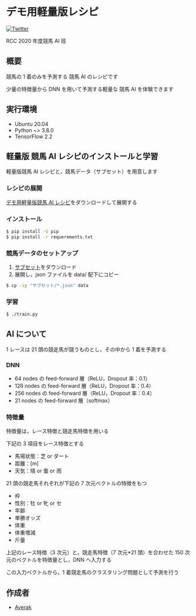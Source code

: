 # デモ用軽量版レシピ

[![Twitter](https://img.shields.io/badge/Twitter-競馬AI班-blue?style=flat-square&logo=twitter)](https://twitter.com/search?q=%23rcc_keiba)

RCC 2020 年度競馬 AI 班

## 概要

競馬の 1 着のみを予測する 競馬 AI のレシピです

少量の特徴量から DNN を用いて予測する軽量な 競馬 AI を体験できます

## 実行環境

- Ubuntu 20.04
- Python ~> 3.8.0
- TensorFlow 2.2

## 軽量版 競馬 AI レシピのインストールと学習

軽量版競馬 AI レシピと，競馬データ（サブセット）を用意します

### レシピの展開

[デモ用軽量版競馬 AI レシピ](https://github.com/averak/rcc-keiba-2020-demo/archive/master.zip)をダウンロードして展開する

### インストール

```sh
$ pip install -U pip
$ pip install -r requerements.txt
```

### 競馬データのセットアップ

1. [サブセット](https://drive.google.com/u/0/uc?id=1HivwQZzO7PPCBkz8TamnVOqcFAmqyhhw&export=download)をダウンロード
2. 展開し，json ファイルを data/ 配下にコピー

```sh
$ cp -ip "サブセット/*.json" data
```

### 学習

```sh
$ ./train.py
```

## AI について

1 レースは 21 頭の競走馬が競うものとし，その中から 1 着を予測する

### DNN

- 64 nodes の feed-forward 層（ReLU，Dropout 率：0.1）
- 128 nodes の feed-forward 層（ReLU，Dropout 率：0.4）
- 256 nodes の feed-forward 層（ReLU，Dropout 率：0.4）
- 21 nodes の feed-forward 層（softmax）

### 特徴量

特徴量は，レース特徴と競走馬特徴を用いる

下記の 3 項目をレース特徴とする

- 馬場状態：芝 or ダート
- 距離：[m]
- 天気：晴 or 曇 or 雨

21 頭の競走馬それぞれが下記の 7 次元ベクトルの特徴をもつ

- 枠
- 性別：牡 or 牝 or セ
- 年齢
- 単勝オッズ
- 体重
- 体重増減
- 斤量

上記のレース特徴（3 次元）と，競走馬特徴（7 次元\*21 頭）を合わせた 150 次元のベクトルを特徴量とし，DNN へ入力する

この入力ベクトルから，1 着競走馬のクラスタリング問題として予測を行う

## 作成者

- [Averak](https://github.com/averak)
